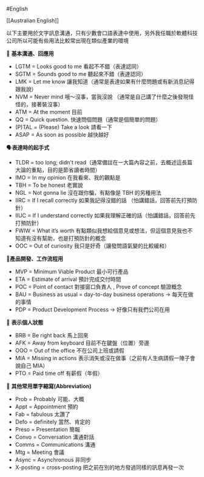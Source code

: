 #English

[[Australian English]]

以下主要用於文字訊息溝通，只有少數會口語表達中使用，另外我任職於軟體科技公司所以可能有些用法比較常出現在類似產業的環境

💬 **基本溝通、回應用**

-   LGTM = Looks good to me 看起不不錯（表達認同）
-   SGTM = Sounds good to me 聽起來不錯（表達認同）
-   LMK = Let me know 讓我知道（通常是表達如果有什麼問題或有新消息記得跟我說）
-   NVM = Never mind 哦～沒事，當我沒說 （通常是自己講了什麼之後發現怪怪的，接著裝沒事）
-   ATM = At the moment 目前
-   QQ = Quick question. 快速問個問題（通常是個簡單的問題）
-   (P)TAL = (Please) Take a look 請看一下
-   ASAP = As soon as possible 越快越好

🗣**表達時的起手式**

-   TLDR = too long; didn't read（通常備註在一大篇內容之前，去概述這長篇大論的重點，目的是節省讀者時間）
-   IMO = In my opinion 在我看來、我的觀點是
-   TBH = To be honest 老實說
-   NGL = Not gonna lie 沒在跟你騙，有點像是 TBH 的另種用法
-   IIRC = If I recall correctly 如果我記得沒錯的話 （怕講錯話，回答前先打預防針）
-   IIUC = If I understand correctly 如果我理解正確的話（怕講錯話，回答前先打預防針）
-   FWIW = What it’s worth 有點類似我想給個意見或想法，但這個意見我也不知道有沒有幫助，也是打預防針的概念
-   OOC = Out of curiosity 我只是好奇（讓發問語氣變的比較緩和）

📐**產品開發、工作流程用**

-   MVP = Minimum Viable Product 最小可行產品
-   ETA = Estimate of arrival 預計完成交付時間
-   POC = Point of contact 對接窗口負責人 , Prove of concept 驗證概念
-   BAU = Business as usual = day-to-day business operations → 每天在做的事情
-   PDP = Product Development Process → 好像只有我們公司在用

🚦 **表示個人狀態**

-   BRB = Be right back 馬上回來
-   AFK = Away from keyboard 目前不在鍵盤（位置）旁邊
-   OOO = Out of the office 不在公司上班或請假   
-   MIA = Missing in actions 表示消失或沒在做事（之前有人生病請假一陣子會說自己 MIA）
-   PTO = Paid time off 有薪假（年假）

 📕 **其他常用單字縮寫(Abbreviation)**
 
-   Prob = Probably 可能、大概
-   Appt = Appointment 預約
-   Fab = fabulous 太讚了
-   Defo = definitely 當然、肯定的
-   Preso = Presentation 簡報
-   Convo = Conversation 溝通對話
-   Comms = Communications 溝通
-   Mtg = Meeting 會議
-   Async = Asynchronous 非同步
-   X-posting = cross-posting 把之前在別的地方發過同樣的訊息再發一次